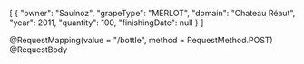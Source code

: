 
[
  {
    "owner": "Saulnoz",
    "grapeType": "MERLOT",
    "domain": "Chateau Réaut",
    "year": 2011,
    "quantity": 100,
    "finishingDate": null
  }
]

@RequestMapping(value = "/bottle", method = RequestMethod.POST)
@RequestBody
